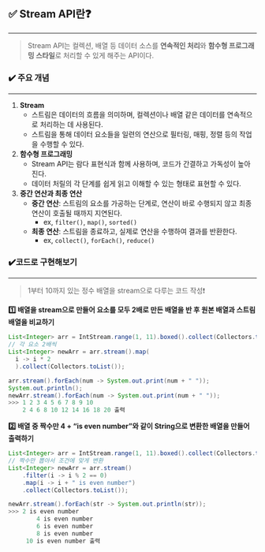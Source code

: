 ## ✅ Stream API란❓

---

> Stream API는 컬렉션, 배열 등 데이터 소스를 **연속적인 처리**와 **함수형 프로그래밍 스타일**로 처리할 수 있게 해주는 API이다.
>

### ✔️ 주요 개념

---

1. **Stream**
    - 스트림은 데이터의 흐름을 의미하며, 컬렉션이나 배열 같은 데이터를 연속적으로 처리하는 데 사용된다.
    - 스트림을 통해 데이터 요소들을 일련의 연산으로 필터링, 매핑, 정렬 등의 작업을 수행할 수 있다.
2. **함수형 프로그래밍**
    - Stream API는 람다 표현식과 함께 사용하며, 코드가 간결하고 가독성이 높아진다.
    - 데이터 처릴의 각 단계를 쉽게 읽고 이해할 수 있는 형태로 표현할 수 있다.
3. **중간 연산과 최종 연산**
    - **중간 연산**: 스트림의 요소를 가공하는 단계로, 연산이 바로 수행되지 않고 최종 연산이 호출될 때까지 지연된다.
        - ex, `filter()`, `map()`, `sorted()`
    - **최종 연산**: 스트림을 종료하고, 실제로 연산을 수행하여 결과를 반환한다.
        - ex, `collect()`, `forEach()`, `reduce()`

### ✔️코드로 구현해보기

---

> 1부터 10까지 있는 정수 배열을 stream으로 다루는 코드 작성❗
>

**1️⃣ 배열을 stream으로 만들어 요소를 모두 2배로 만든 배열을 반 후 원본 배열과 스트림 배열을 비교하기**

```java
List<Integer> arr = IntStream.range(1, 11).boxed().collect(Collectors.toList());
// 각 요소 2배씩
List<Integer> newArr = arr.stream().map(
  i -> i * 2
  ).collect(Collectors.toList());

arr.stream().forEach(num -> System.out.print(num + " "));
System.out.println();
newArr.stream().forEach(num -> System.out.print(num + " "));
>>> 1 2 3 4 5 6 7 8 9 10
    2 4 6 8 10 12 14 16 18 20 출력
```

**2️⃣ 배열 중 짝수만 4 + “is even number”와 같이 String으로 변환한 배열을 만들어 출력하기**

```java
List<Integer> arr = IntStream.range(1, 11).boxed().collect(Collectors.toList());
// 짝수만 뽑아서 조건에 맞게 변환
List<Integer> newArr = arr.stream()
	.filter(i -> i % 2 == 0)
	.map(i -> i + " is even number")
	.collect(Collectors.toList());

newArr.stream().forEach(str -> System.out.println(str));
>>> 2 is even number
		4 is even number
		6 is even number
		8 is even number
	 10 is even number 출력
```